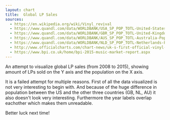 ```yaml
---
layout: chart
title:  Global LP Sales
sources:
  - https://en.wikipedia.org/wiki/Vinyl_revival
  - https://www.quandl.com/data/WORLDBANK/USA_SP_POP_TOTL-United-States-Population-total
  - https://www.quandl.com/data/WORLDBANK/GBR_SP_POP_TOTL-United-Kingdom-Population-total
  - https://www.quandl.com/data/WORLDBANK/AUS_SP_POP_TOTL-Australia-Population-total
  - https://www.quandl.com/data/WORLDBANK/NLD_SP_POP_TOTL-Netherlands-Population-total
  - http://www.officialcharts.com/chart-news/uk-s-first-official-vinyl-charts-launch-as-vinyl-sales-soar-in-2015__8906/
  - https://www.bpi.co.uk/home/bpi-2015-music-market-report.aspx
---
```


An attempt to visualize global LP sales (from 2008 to 2015), showing amount of LPs sold on the Y axis and the population on the X axis.

It is a failed attempt for multiple reasons. First of all the data visualized is not very interesting to begin with. And because of the huge difference in population between the US and the other three countries (GB, NL, AU) it also doesn't look very interesting. Furthermore the year labels overlap eachother which makes them unreadable.

Better luck next time!

<div id='viz'></div>

<script type='text/javascript'>

  // DATA
  var data = {
    usa: [
      { year: '1993', lp_sales: 300000,   population: 259919000 },
      { year: '1994', lp_sales: 600000,   population: 263126000 },
      { year: '1995', lp_sales: 800000,   population: 266278000 },
      { year: '1996', lp_sales: 1100000,  population: 269394000 },
      { year: '1997', lp_sales: 1100000,  population: 272657000 },
      { year: '1998', lp_sales: 1400000,  population: 275854000 },
      { year: '1999', lp_sales: 1400000,  population: 279040000 },
      { year: '2000', lp_sales: 1500000,  population: 282162411 },
      { year: '2001', lp_sales: 1200000,  population: 284968955 },
      { year: '2002', lp_sales: 1300000,  population: 287625193 },
      { year: '2003', lp_sales: 1400000,  population: 290107933 },
      { year: '2004', lp_sales: 1200000,  population: 292805298 },
      { year: '2005', lp_sales: 900000,   population: 295516599 },
      { year: '2006', lp_sales: 900000,   population: 298379912 },
      { year: '2007', lp_sales: 988000,   population: 301231207 },
      { year: '2008', lp_sales: 1880000,  population: 304093966 },
      { year: '2009', lp_sales: 2500000,  population: 306771529 },
      { year: '2010', lp_sales: 2800000,  population: 309347057 },
      { year: '2011', lp_sales: 3800000,  population: 311721632 },
      { year: '2012', lp_sales: 4600000,  population: 314112078 },
      { year: '2013', lp_sales: 6100000,  population: 316497531 },
      { year: '2014', lp_sales: 9200000,  population: 318857056 },
      { year: '2015', lp_sales: 11900000, population: 321442000 }
    ],
    gbr: [
      // { year: '1995', lp_sales: 1410905, population: 0 },
      // { year: '1996', lp_sales: 1083206, population: 0 },
      // { year: '1997', lp_sales: 817018,  population: 0 },
      // { year: '1998', lp_sales: 642102,  population: 0 },
      // { year: '1999', lp_sales: 672866,  population: 0 },
      // { year: '2000', lp_sales: 751857,  population: 0 },
      // { year: '2001', lp_sales: 761558,  population: 0 },
      // { year: '2002', lp_sales: 657127,  population: 0 },
      // { year: '2003', lp_sales: 579248,  population: 0 },
      // { year: '2004', lp_sales: 453254,  population: 0 },
      // { year: '2005', lp_sales: 351224,  population: 0 },
      // { year: '2006', lp_sales: 250926,  population: 0 },
      { year: '2007', lp_sales: 205000,  population: 60846820 },
      { year: '2008', lp_sales: 209000,  population: 61322463 },
      { year: '2009', lp_sales: 219000,  population: 61806995 },
      { year: '2010', lp_sales: 234000,  population: 62276270 },
      { year: '2011', lp_sales: 337000,  population: 62766365 },
      { year: '2012', lp_sales: 389000,  population: 63258918 },
      { year: '2013', lp_sales: 780000,  population: 63700300 },
      { year: '2014', lp_sales: 1300000, population: 64106779 },
      { year: '2015', lp_sales: 2100000, population: 64510376 }
    ],
    nld: [
      // { year: '2007', lp_sales: null,   population: 16346101 },
      // { year: '2008', lp_sales: null,   population: 16381696 },
      { year: '2009', lp_sales: 51000,  population: 16445593 },
      { year: '2010', lp_sales: 60400,  population: 16530388 },
      { year: '2011', lp_sales: 81000,  population: 16615394 },
      { year: '2012', lp_sales: 115000, population: 16693074 }
      // { year: '2013', lp_sales: null,   population: 16754962 },
      // { year: '2014', lp_sales: null,   population: 16804432 },
      // { year: '2015', lp_sales: null,   population: 16854183 }
    ],
    aus: [
      { year: '2007', lp_sales: 17996,  population: 20697900 },
      { year: '2008', lp_sales: 19608,  population: 20827600 },
      { year: '2009', lp_sales: 53766,  population: 21249200 },
      { year: '2010', lp_sales: 39644,  population: 21691700 },
      { year: '2011', lp_sales: 44876,  population: 22031750 },
      { year: '2012', lp_sales: 77934,  population: 22340024 },
      { year: '2013', lp_sales: 137658, population: 22728254 },
      { year: '2014', lp_sales: 277767, population: 23125868 },
      { year: '2015', lp_sales: 374097, population: 23490736 }
    ]
  };

  var minSales;
  var maxSales;
  var minPopulation;
  var maxPopulation;
  var minPPL;
  var maxPPL;

  _.each(data, function (country) {
    _.each(country, function (row) {
      row.people_per_lp = Math.round(row.population / row.lp_sales);

      // if (!v.lp_sales && (!v.population || v.population !== 0)) { delete v; return; }
      if (!minSales || minSales > row.lp_sales) { minSales = row.lp_sales; }
      if (!maxSales || maxSales < row.lp_sales) { maxSales = row.lp_sales; }
      if (!minPopulation || minPopulation > row.population) { minPopulation = row.population; }
      if (!maxPopulation || maxPopulation < row.population) { maxPopulation = row.population; }
      if (!minPPL || minPPL > row.people_per_lp) { minPPL = row.people_per_lp; }
      if (!maxPPL || maxPPL < row.people_per_lp) { maxPPL = row.people_per_lp; }

    });
  });


  // SETTINGS
  var width = 800;
  var height = 400;
  var margin = {
    top: 20,
    right: 100,
    bottom: 40,
    left: 100
  };


  // SCALES
  var y = d3.scalePow()
    .domain([minSales, maxSales])
    .range([height, 0])
    .exponent(0.5)
    .nice();

  var x = d3.scalePow()
    .domain([minPopulation, maxPopulation])
    .range([0, width])
    .exponent(0.5)
    .nice();


  // AXIS
  var xAxis = d3.axisBottom(x);
  var yAxis = d3.axisLeft(y);


  // LINE
  var calcLine = d3.line()
    .y(function(d) { return y(d.lp_sales); })
    .x(function(d) { return x(d.population); })
    .curve( d3.curveLinear );


  // VIZ
  var svg = d3.select('#viz')
    .append('svg')
    .attr('width', (margin.left + margin.right + width))
    .attr('height', (margin.top + margin.bottom + height))
    .append('g')
    .attr('transform', 'translate('+ margin.left +','+ margin.top +')');

  var xAxisGroup = svg.append('g')
    .attr('class', 'x axis')
    .attr('transform', 'translate(0,' + height + ')')
    .call(xAxis);

  var yAxisGroup = svg.append('g')
    .attr('class', 'y axis')
    .call(yAxis);

  function drawLine (data, color) {

    var path = svg.append('path')
      .attr('d', calcLine( data ))
      .style('fill', 'none')
      .style('stroke', color)
      .style('stroke-width', 2);

    var points = svg.selectAll('dot')
      .data( data )
      .enter().append('g')
      .attr('transform', function (d) {
        return 'translate(' + x(d.population) + ',' + y(d.lp_sales) + ')';
      });

      points
        .append('circle')
        .attr('r', 4)
        .style('fill', color);

      points
        .append('text')
        .attr('x', 10)
        .text(function (d) { return d.year; });

  }

  drawLine(data.usa, 'maroon');
  drawLine(data.gbr, 'steelblue');
  drawLine(data.aus, 'gold');
  drawLine(data.nld, 'orange');

</script>
